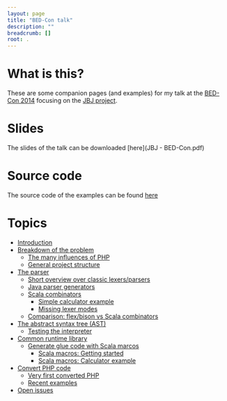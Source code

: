 ```yaml
---
layout: page
title: "BED-Con talk"
description: ""
breadcrumb: []
root: .
---
```


# What is this?

These are some companion pages (and examples) for my talk at the [BED-Con 2014](http://bed-con.org) focusing on the [JBJ project](https://github.com/leanovate/jbj).

# Slides

The slides of the talk can be downloaded [here](JBJ - BED-Con.pdf)

# Source code

The source code of the examples can be found [here](https://github.com/leanovate/bedcon)

# Topics

* [Introduction](talk/introduction.html)
* [Breakdown of the problem](talk/breakdown.html)
  * [The many influences of PHP](talk/php_influences.html)
  * [General project structure](talk/project_structure.html)
* [The parser](talk/parser.html)
  * [Short overview over classic lexers/parsers](talk/classic_parsers.html)
  * [Java parser generators](talk/java_parser_generators.html)
  * [Scala combinators](talk/scala_combinators.html)
    * [Simple calculator example](talk/scala_calculator_example.html)
    * [Missing lexer modes](talk/missing_lexer_modes.html)
  * [Comparison: flex/bison vs Scala combinators](talk/comparison_classic_scala.html)
* [The abstract syntax tree (AST)](talk/abstract_syntax_tree.html)
  * [Testing the interpreter](talk/interpreter_testing.html)
* [Common runtime library](talk/runtime_library.html)
  * [Generate glue code with Scala marcos](talk/generate_glue_code.html)
    * [Scala macros: Getting started](talk/scala_macros.html)
    * [Scala macros: Calculator example](talk/scala_macros_calculator.html)
* [Convert PHP code](talk/converter.html)
  * [Very first converted PHP](talk/very_first_converted.html)
  * [Recent examples](talk/converter_examples.html)
* [Open issues]()